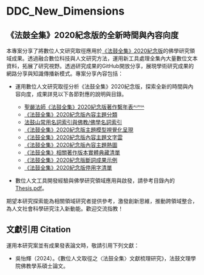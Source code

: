 # DDC_New_Dimensions

## 《法鼓全集》2020紀念版的全新時間與內容向度

本專案分享了將數位人文研究取徑應用於[《法鼓全集》2020紀念版](https://ddc.shengyen.org/)的佛學研究領域成果。透過融合數位科技與人文研究方法，運用新工具處理全集內大量數位文本資料，拓展了研究視野。透過研究成果的GitHub開放分享，展現學術研究成果的網路分享與知識傳播新模式。專案分享內容包括：

-	運用數位人文研究取徑分析《法鼓全集》2020紀念版，探索全新的時間與內容向度，成果詳見以下各節對應的說明與目錄。
    - [聖嚴法師《法鼓全集》2020紀念版著作繫年表ᴬᴸᴾᴴᴬ](https://github.com/happypig/DDC_New_Dimensions/tree/main/chronologicalArticleList)
    - [《法鼓全集》2020紀念版內容主題分類](https://github.com/happypig/DDC_New_Dimensions/tree/main/topicModeling)
    - [法鼓山常用名詞索引與佛教/佛學名詞索引](https://github.com/happypig/DDC_New_Dimensions/tree/main/glossary)
    - [《法鼓全集》2020紀念版主題模型視覺化呈現](https://github.com/happypig/DDC_New_Dimensions/tree/main/topicModelingVis)
    - [《法鼓全集》2020紀念版內容主題文字雲](https://github.com/happypig/DDC_New_Dimensions/tree/main/topicModelingWC)
    - [《法鼓全集》2020紀念版內容主題熱圖](https://github.com/happypig/DDC_New_Dimensions/tree/main/topicModelingHeatmap)
    - [《法鼓全集》相關著作版本實體典藏清單](https://github.com/happypig/DDC_New_Dimensions/tree/main/relatedCollection)
    - [《法鼓全集》2020紀念版斷詞成果示例](https://github.com/happypig/DDC_New_Dimensions/tree/main/wordSeg)
    - [《法鼓全集》2020紀念版停用字清單](https://github.com/happypig/DDC_New_Dimensions/tree/main/stopWords)

-	數位人文工具開發經驗與佛學研究領域應用與啟發，請參考目錄內的[Thesis.pdf]()。
  
期望本研究探索能為相關領域研究者提供參考，激發創新思維，推動跨領域整合，為人文社會科學研究注入新動能。歡迎交流指教！

## 文獻引用 Citation
運用本研究案並有成果發表論文時，敬請引用下列文獻：

-	吳怡輝（2024）。《數位人文取徑之〈法鼓全集〉文獻梳理研究》，法鼓文理學院佛教學系碩士論文。

